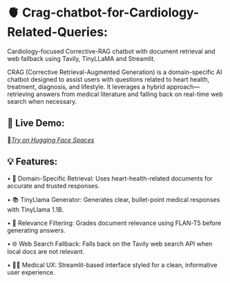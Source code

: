 # 🫀 Crag-chatbot-for-Cardiology-Related-Queries:
Cardiology-focused Corrective-RAG chatbot with document retrieval and web fallback using Tavily, TinyLLaMA and Streamlit.


CRAG (Corrective Retrieval-Augmented Generation) is a domain-specific AI chatbot designed to assist users with questions related to heart health, treatment, diagnosis, and lifestyle. It leverages a hybrid approach—retrieving answers from medical literature and falling back on real-time web search when necessary.


## 🚀 Live Demo:  
🔗*[Try on Hugging Face Spaces](https://huggingface.co/spaces/88rehaan88/crag-chatbot)*  

## 💡 Features:
• 🔎 Domain-Specific Retrieval: Uses heart-health-related documents for accurate and trusted responses.

• 📚 TinyLlama Generator: Generates clear, bullet-point medical responses with TinyLlama 1.1B.

• 🧠 Relevance Filtering: Grades document relevance using FLAN-T5 before generating answers.

• 🌐 Web Search Fallback: Falls back on the Tavily web search API when local docs are not relevant.

• 🧑‍⚕️ Medical UX: Streamlit-based interface styled for a clean, informative user experience.
